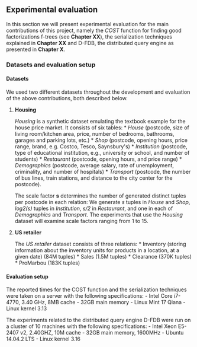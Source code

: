 ## Experimental evaluation

In this section we will present experimental evaluation for the main contributions of this project, namely the _COST_ function for finding good factorizations f-trees (see **Chapter XX**), the serialization techniques explained in **Chapter XX** and D-FDB, the distributed query engine as presented in **Chapter X**.

### Datasets and evaluation setup

#### Datasets

We used two different datasets throughout the development and evaluation of the above contributions, both described below.

1. **Housing**
    
    _Housing_ is a synthetic dataset emulating the textbook example for the house price market. 
    It consists of six tables: 
        * _House_ (postcode, size of living room/kitchen area, price, number of bedrooms, bathrooms, garages and parking lots, etc.) 
        * _Shop_ (postcode, opening hours, price range, brand, e.g. Costco, Tesco, Saynsbury's)
        * _Institution_ (postcode, type of educational institution, e.g., university or school, and number of students)
        * _Restaurant_ (postcode, opening hours, and price range)
        * _Demographics_ (postcode, average salary, rate of unemployment, criminality, and number of hospitals)
        * _Transport_ (postcode, the number of bus lines, train stations, and distance to the city center for the postcode).

    The scale factor **s** determines the number of generated distinct tuples per postcode in each relation: We generate _s_ tuples in _House_ and _Shop_, _log2(s)_ tuples in _Institution_, _s/2_ in _Restaurant_, and one in each of _Demographics_ and _Transport_.
    The experiments that use the _Housing_ dataset will examine scale factors ranging from 1 to 15.

2. **US retailer**
    
    The _US retailer_ dataset consists of three relations: 
        * Inventory (storing information about the inventory units for products in a location, at a given date) (84M tuples)
        * Sales (1.5M tuples)
        * Clearance (370K tuples)
        * ProMarbou (183K tuples)

#### Evaluation setup

The reported times for the COST function and the serialization techniques were taken on a server with the following specifications:
    - Intel Core i7-4770, 3.40 GHz, 8MB cache
    - 32GB main memory
    - Linux Mint 17 Qiana
    - Linux kernel 3.13

The experiments related to the distributed query engine  D-FDB were run on a cluster of 10 machines with the following specifications:
    - Intel Xeon E5-2407 v2, 2.40GHZ, 10M cache
    - 32GB main memory, 1600MHz
    - Ubuntu 14.04.2 LTS
    - Linux kernel 3.16






